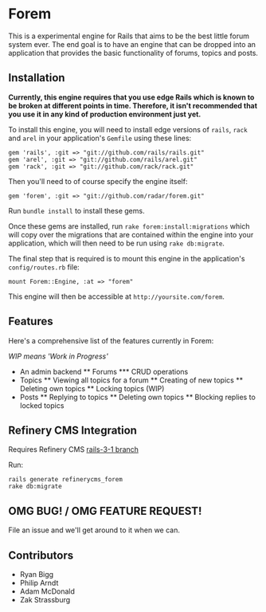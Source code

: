 # Forem

This is a experimental engine for Rails that aims to be the best little forum system ever.
The end goal is to have an engine that can be dropped into an application that
provides the basic functionality of forums, topics and posts.

## Installation

**Currently, this engine requires that you use edge Rails which is known to be
broken at different points in time. Therefore, it isn't recommended that you use
it in any kind of production environment just yet.**

To install this engine, you will need to install edge versions of `rails`, `rack`
and `arel` in your application's `Gemfile` using these lines:

    gem 'rails', :git => "git://github.com/rails/rails.git"
    gem 'arel', :git => "git://github.com/rails/arel.git"
    gem 'rack', :git => "git://github.com/rack/rack.git"

Then you'll need to of course specify the engine itself:

    gem 'forem', :git => "git://github.com/radar/forem.git"

Run `bundle install` to install these gems.

Once these gems are installed, run `rake forem:install:migrations` which will copy over the migrations that are contained within the engine into your application, which will then need to be run using `rake db:migrate`.

The final step that is required is to mount this engine in the application's `config/routes.rb` file:

    mount Forem::Engine, :at => "forem"

This engine will then be accessible at `http://yoursite.com/forem`.

## Features

Here's a comprehensive list of the features currently in Forem:

*WIP means 'Work in Progress'*

* An admin backend
** Forums
*** CRUD operations
* Topics
** Viewing all topics for a forum
** Creating of new topics
** Deleting own topics
** Locking topics (WIP)
* Posts
** Replying to topics
** Deleting own topics
** Blocking replies to locked topics

## Refinery CMS Integration

Requires Refinery CMS [rails-3-1 branch](https://github.com/resolve/refinerycms/tree/rails-3-1)

Run:

    rails generate refinerycms_forem
    rake db:migrate

## OMG BUG! / OMG FEATURE REQUEST!

File an issue and we'll get around to it when we can.

## Contributors

* Ryan Bigg
* Philip Arndt
* Adam McDonald
* Zak Strassburg
